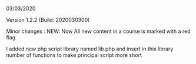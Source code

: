 03/03/2020

Version 1.2.2 (Build: 2020030300)

Minor changes : 
NEW: Now All new content in a course is marked with a red flag

I added new php script library named lib.php and insert in this library number of functions to make principal script more short

